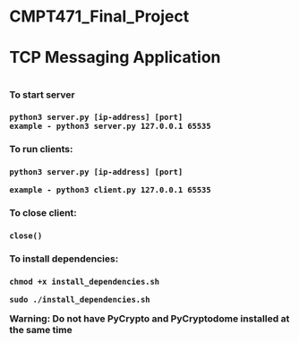 # CMPT471_Final_Project

<h1>TCP Messaging Application<h1>

<h3>To start server<h3> 

    python3 server.py [ip-address] [port]    
    example - python3 server.py 127.0.0.1 65535

<h3>To run clients:<h3> 

    python3 server.py [ip-address] [port]
    
    example - python3 client.py 127.0.0.1 65535

<h3>To close client:<h3>

    close()

<h3>To install dependencies:<h3>
  
    chmod +x install_dependencies.sh
  
    sudo ./install_dependencies.sh
  
**Warning: Do not have PyCrypto and PyCryptodome installed at the same time**
